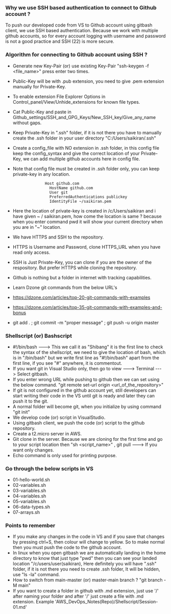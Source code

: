 ### Why we use SSH based authentication to connect to Github account ?
To push our developed code from VS to Github account using gitbash client, we use SSH based authentication. Because we work with multiple github accounts, so for every account logging with username and password is not a good practice and SSH (22) is more secure.

### Algorithm for connecting to Github account using SSH ?
- Generate new Key-Pair (or) use existing Key-Pair "ssh-keygen -f <file_name>" press enter two times.
- Public-Key will be with .pub extension, you need to give .pem extension manually for Private-Key.
- To enable extension File Explorer Options in Control_panel/View/Unhide_extensions for known file types.
- Cat Public-Key and paste in Github_settings/SSH_and_GPG_Keys/New_SSH_key/Give_any_name without gaps.
- Keep Private-Key in ".ssh" folder, if it is not there you have to manually create the .ssh folder in your
  user directory "C:/Users/saikiran/.ssh"
- Create a config_file with NO extension in .ssh folder, in this config file keep the config_syntax and give
  the correct location of your Private-Key, we can add multiple github accounts here in config file.
- Note that config file must be created in .ssh folder only, you can keep private-key in any location.
  
                    Host github.com
                      HostName github.com
                      User git
                      PreferredAuthentications publickey
                      IdentityFile ~/saikiran.pem
  
- Here the location of private-key is created in /c/Users/saikiran and i have given ~ / saikiran.pem,
  how come the location is same ? because when you enter command pwd it will show your current directory
  when you are in "~" location.
- We have HTTPS and SSH to the repository.
- HTTPS is Username and Password, clone HTTPS_URL when you have read only access.
- SSH is Just Private-Key, you can clone if you are the owner of the respository. But prefer HTTPS while
  cloning the repository.
- Github is nothing but a folder in internet with tracking capabilities.
- Learn Dzone git commands from the below URL's
- https://dzone.com/articles/top-20-git-commands-with-examples
- https://dzone.com/articles/top-35-git-commands-with-examples-and-bonus
- git add . ; git commit -m "proper message" ; git push -u origin master

### Shellscript (or) Bashscript
- #!/bin/bash ---> This we call it as "Shibang" it is the first line to check the syntax of the shellscript,
  we need to give the location of bash, which is in "/bin/bash" but we write first line as "#!/bin/bash" apart
  from the first line, if you see "#" anywhere, it is commentout.
- If you want git in Visual Studio only, then go to view ---> Terminal ---> Select gitbash.
- If you enter wrong URL while pushing to github then we can set using the below command.
  "git remote set-url origin <url_of_the_repository>"
- If git is not configured in the github account yet, still developers can start writing their code in the VS
  until git is ready and later they can push it to the git.
- A normal folder will become git, when you initialize by using command "git init"
- We develop code (or) script in VisualStudio.
- Using gitbash client, we push the code (or) script to the github repository.
- Create a t2.micro server in AWS.
- Git clone <URL> in the server. Because we are cloning for the first time and go to your script location
  then "sh <script_name>" , git pull ---> If you want only changes.
- Echo command is only used for printing purpose.

### Go through the below scripts in VS
- 01-hello-world.sh
- 02-variables.sh
- 03-variables.sh
- 04-variables.sh
- 05-variables.sh
- 06-data-types.sh
- 07-arrays.sh

### Points to remember
- If you make any changes in the code in VS and if you save that changes by pressing ctrl+S, then colour will
  change to yellow. So to make normal then you must push the code to the github account.
- In linux when you open gitbash we are automatically landing in the home directory to know that just type
  "pwd" then you can see your landed location "/c/users/user(saikiran), Here definitely you will have ".ssh"
  folder, if it is not there you need to create .ssh folder, It will be hidden, use "ls -la" command.
- How to switch from main-master (or) master-main branch ? "git branch -M main"
- If you want to create a folder in github with .md extension, just use '/' after naming your folder and after
  '/' just create a file with .md extension. Example 'AWS_DevOps_Notes(Repo)/Shellscript/Session-01.md'
